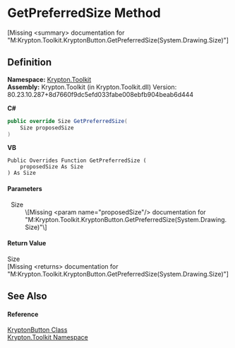 # GetPreferredSize Method


\[Missing &lt;summary&gt; documentation for "M:Krypton.Toolkit.KryptonButton.GetPreferredSize(System.Drawing.Size)"\]



## Definition
**Namespace:** <a href="79d2eac2-21f4-54ff-7552-b20c33c30600.md">Krypton.Toolkit</a>  
**Assembly:** Krypton.Toolkit (in Krypton.Toolkit.dll) Version: 80.23.10.287+8d7660f9dc5efd033fabe008ebfb904beab6d444

**C#**
``` C#
public override Size GetPreferredSize(
	Size proposedSize
)
```
**VB**
``` VB
Public Overrides Function GetPreferredSize ( 
	proposedSize As Size
) As Size
```



#### Parameters
<dl><dt>  Size</dt><dd>\[Missing &lt;param name="proposedSize"/&gt; documentation for "M:Krypton.Toolkit.KryptonButton.GetPreferredSize(System.Drawing.Size)"\]</dd></dl>

#### Return Value
Size  
\[Missing &lt;returns&gt; documentation for "M:Krypton.Toolkit.KryptonButton.GetPreferredSize(System.Drawing.Size)"\]

## See Also


#### Reference
<a href="5a50795b-a8ed-ccb2-0fff-f00ab79d45f5.md">KryptonButton Class</a>  
<a href="79d2eac2-21f4-54ff-7552-b20c33c30600.md">Krypton.Toolkit Namespace</a>  

